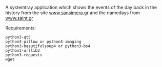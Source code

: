 
A systemtray application which shows the events of the day back in the history from the site www.sansimera.gr and the namedays from www.saint.gr

Requirements:

    python3-qt5
    python3-pillow or python3-imaging
    python3-beautifulsoup4 or python3-bs4
    python3-urllib3
    python3-requests
    wget
